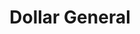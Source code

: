 ---
title: "Dollar General"
url: /kennesaw/dollar-general-shiloh-road-northwest/
shop: variety store
---